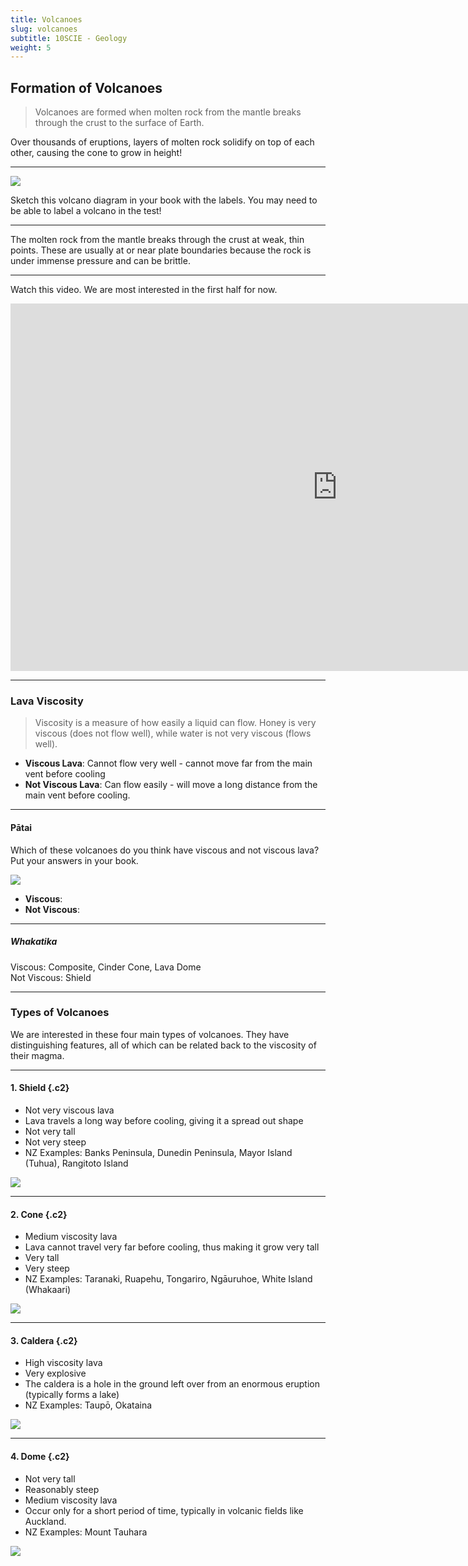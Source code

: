```yaml
---
title: Volcanoes
slug: volcanoes
subtitle: 10SCIE - Geology
weight: 5
---
```


## Formation of Volcanoes

> Volcanoes are formed when molten rock from the mantle breaks through the crust to the surface of Earth.

Over thousands of eruptions, layers of molten rock solidify on top of each other, causing the cone to grow in height!

---

![](https://i.pinimg.com/originals/4c/68/91/4c68911b03af096942074e9faf23ccd6.jpg)

<p class="instruction">Sketch this volcano diagram in your book with the labels. You may need to be able to label a volcano in the test!</p>


---

The molten rock from the mantle breaks through the crust at weak, thin points. These are usually at or near plate boundaries because the rock is under immense pressure and can be brittle.

---

<p class="instruction">Watch this video. We are most interested in the first half for now.</p>

<iframe width="1045" height="588" src="https://www.youtube.com/embed/R_pDKyg5YKY" title="YouTube video player" frameborder="0" allow="accelerometer; autoplay; clipboard-write; encrypted-media; gyroscope; picture-in-picture" allowfullscreen></iframe>

---

### Lava Viscosity

> Viscosity is a measure of how easily a liquid can flow. Honey is very viscous (does not flow well), while water is not very viscous (flows well).

- __Viscous Lava__: Cannot flow very well - cannot move far from the main vent before cooling
- __Not Viscous Lava__: Can flow easily - will move a long distance from the main vent before cooling.

---

#### Pātai

Which of these volcanoes do you think have viscous and not viscous lava? Put your answers in your book.

![](https://images.saymedia-content.com/.image/c_limit%2Ccs_srgb%2Cq_auto:eco%2Cw_1040/MTc0NjQxNzk0ODMzNzg2ODcw/4-different-types-of-volcanoes-cinder-cones-lava-domes-shield-and-composite-volcanoes.webp)

- __Viscous__: 
- __Not Viscous__: 

---

##### Whakatika

<div class="answer">
    <p>Viscous: Composite, Cinder Cone, Lava Dome<br>Not Viscous: Shield</p>
</div>

---

### Types of Volcanoes

We are interested in these four main types of volcanoes. They have distinguishing features, all of which can be related back to the viscosity of their magma.

---

#### 1. Shield {.c2}

- Not very viscous lava
- Lava travels a long way before cooling, giving it a spread out shape
- Not very tall
- Not very steep
- NZ Examples: Banks Peninsula, Dunedin Peninsula, Mayor Island (Tuhua), Rangitoto Island

![](https://i.pinimg.com/originals/fe/23/50/fe235088258619d81b058527d4391ac5.jpg)

---

#### 2. Cone {.c2}

- Medium viscosity lava
- Lava cannot travel very far before cooling, thus making it grow very tall
- Very tall
- Very steep
- NZ Examples: Taranaki, Ruapehu, Tongariro, Ngāuruhoe, White Island (Whakaari)

![](https://earthhow.com/wp-content/uploads/2019/07/Cinder-Cone-Feature.png)

---

#### 3. Caldera {.c2}

- High viscosity lava
- Very explosive
- The caldera is a hole in the ground left over from an enormous eruption (typically forms a lake)
- NZ Examples: Taupō, Okataina

![](https://geo-mexico.com/wp-content/uploads/2013/05/caldera-formation002.jpg)

---

#### 4. Dome {.c2}

- Not very tall
- Reasonably steep
- Medium viscosity lava
- Occur only for a short period of time, typically in volcanic fields like Auckland.
- NZ Examples: Mount Tauhara

![](https://images.saymedia-content.com/.image/t_share/MTc0NjQxNzk0ODMzODUyNDA2/4-different-types-of-volcanoes-cinder-cones-lava-domes-shield-and-composite-volcanoes.png)
